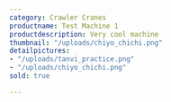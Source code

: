 ```yaml
---
category: Crawler Cranes
productname: Test Machine 1
productdescription: Very cool machine
thumbnail: "/uploads/chiyo_chichi.png"
detailpictures:
- "/uploads/tanvi_practice.png"
- "/uploads/chiyo_chichi.png"
sold: true

---
```

